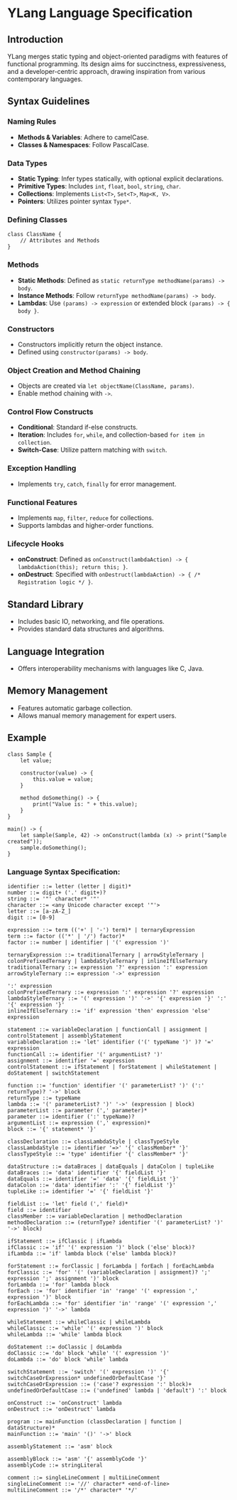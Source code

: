 # YLang Language Specification

## Introduction

YLang merges static typing and object-oriented paradigms with features of functional programming. Its design aims for
succinctness, expressiveness, and a developer-centric approach, drawing inspiration from various contemporary languages.

## Syntax Guidelines

### Naming Rules

- **Methods & Variables**: Adhere to camelCase.
- **Classes & Namespaces**: Follow PascalCase.

### Data Types

- **Static Typing**: Infer types statically, with optional explicit declarations.
- **Primitive Types**: Includes `int`, `float`, `bool`, `string`, `char`.
- **Collections**: Implements `List<T>`, `Set<T>`, `Map<K, V>`.
- **Pointers**: Utilizes pointer syntax `Type*`.

### Defining Classes

```plaintext
class ClassName {
    // Attributes and Methods
}
```

### Methods

- **Static Methods**: Defined as `static returnType methodName(params) -> body`.
- **Instance Methods**: Follow `returnType methodName(params) -> body`.
- **Lambdas**: Use `(params) -> expression` or extended block `(params) -> { body }`.

### Constructors

- Constructors implicitly return the object instance.
- Defined using `constructor(params) -> body`.

### Object Creation and Method Chaining

- Objects are created via `let objectName(ClassName, params)`.
- Enable method chaining with `->`.

### Control Flow Constructs

- **Conditional**: Standard if-else constructs.
- **Iteration**: Includes `for`, `while`, and collection-based `for item in collection`.
- **Switch-Case**: Utilize pattern matching with `switch`.

### Exception Handling

- Implements `try`, `catch`, `finally` for error management.

### Functional Features

- Implements `map`, `filter`, `reduce` for collections.
- Supports lambdas and higher-order functions.

### Lifecycle Hooks

- **onConstruct**: Defined as `onConstruct(lambdaAction) -> { lambdaAction(this); return this; }`.
- **onDestruct**: Specified with `onDestruct(lambdaAction) -> { /* Registration logic */ }`.

## Standard Library

- Includes basic IO, networking, and file operations.
- Provides standard data structures and algorithms.

## Language Integration

- Offers interoperability mechanisms with languages like C, Java.

## Memory Management

- Features automatic garbage collection.
- Allows manual memory management for expert users.

## Example

```plaintext
class Sample {
    let value;

    constructor(value) -> {
        this.value = value;
    }

    method doSomething() -> {
        print("Value is: " + this.value);
    }
}

main() -> {
    let sample(Sample, 42) -> onConstruct(lambda (x) -> print("Sample created"));
    sample.doSomething();
}
```

### Language Syntax Specification:

```
identifier ::= letter (letter | digit)*
number ::= digit+ ('.' digit+)?
string ::= '"' character* '"'
character ::= <any Unicode character except '"'>
letter ::= [a-zA-Z_]
digit ::= [0-9]

expression ::= term (('+' | '-') term)* | ternaryExpression
term ::= factor (('*' | '/') factor)*
factor ::= number | identifier | '(' expression ')'

ternaryExpression ::= traditionalTernary | arrowStyleTernary | colonPrefixedTernary | lambdaStyleTernary | inlineIfElseTernary
traditionalTernary ::= expression '?' expression ':' expression
arrowStyleTernary ::= expression '->' expression

':' expression
colonPrefixedTernary ::= expression ':' expression '?' expression
lambdaStyleTernary ::= '(' expression ')' '->' '{' expression '}' ':' '{' expression '}'
inlineIfElseTernary ::= 'if' expression 'then' expression 'else' expression

statement ::= variableDeclaration | functionCall | assignment | controlStatement | assemblyStatement
variableDeclaration ::= 'let' identifier ('(' typeName ')' )? '=' expression
functionCall ::= identifier '(' argumentList? ')'
assignment ::= identifier '=' expression
controlStatement ::= ifStatement | forStatement | whileStatement | doStatement | switchStatement

function ::= 'function' identifier '(' parameterList? ')' (':' returnType)? '->' block
returnType ::= typeName
lambda ::= '(' parameterList? ')' '->' (expression | block)
parameterList ::= parameter (',' parameter)*
parameter ::= identifier (':' typeName)?
argumentList ::= expression (',' expression)*
block ::= '{' statement* '}'

classDeclaration ::= classLambdaStyle | classTypeStyle
classLambdaStyle ::= identifier '=>' '{' classMember* '}'
classTypeStyle ::= 'type' identifier '{' classMember* '}'

dataStructure ::= dataBraces | dataEquals | dataColon | tupleLike
dataBraces ::= 'data' identifier '{' fieldList '}'
dataEquals ::= identifier '=' 'data' '{' fieldList '}'
dataColon ::= 'data' identifier ':' '{' fieldList '}'
tupleLike ::= identifier '=' '{' fieldList '}'

fieldList ::= 'let' field (',' field)*
field ::= identifier
classMember ::= variableDeclaration | methodDeclaration
methodDeclaration ::= (returnType? identifier '(' parameterList? ')' '->' block)

ifStatement ::= ifClassic | ifLambda
ifClassic ::= 'if' '(' expression ')' block ('else' block)?
ifLambda ::= 'if' lambda block ('else' lambda block)?

forStatement ::= forClassic | forLambda | forEach | forEachLambda
forClassic ::= 'for' '(' (variableDeclaration | assignment)? ';' expression ';' assignment ')' block
forLambda ::= 'for' lambda block
forEach ::= 'for' identifier 'in' 'range' '(' expression ',' expression ')' block
forEachLambda ::= 'for' identifier 'in' 'range' '(' expression ',' expression ')' '->' lambda

whileStatement ::= whileClassic | whileLambda
whileClassic ::= 'while' '(' expression ')' block
whileLambda ::= 'while' lambda block

doStatement ::= doClassic | doLambda
doClassic ::= 'do' block 'while' '(' expression ')'
doLambda ::= 'do' block 'while' lambda

switchStatement ::= 'switch' '(' expression ')' '{' switchCaseOrExpression* undefinedOrDefaultCase '}'
switchCaseOrExpression ::= ('case'? expression ':' block)+
undefinedOrDefaultCase ::= ('undefined' lambda | 'default') ':' block

onConstruct ::= 'onConstruct' lambda
onDestruct ::= 'onDestruct' lambda

program ::= mainFunction (classDeclaration | function | dataStructure)*
mainFunction ::= 'main' '()' '->' block

assemblyStatement ::= 'asm' block

assemblyBlock ::= 'asm' '{' assemblyCode '}'
assemblyCode ::= stringLiteral

comment ::= singleLineComment | multiLineComment
singleLineComment ::= '//' character* <end-of-line>
multiLineComment ::= '/*' character* '*/'
```